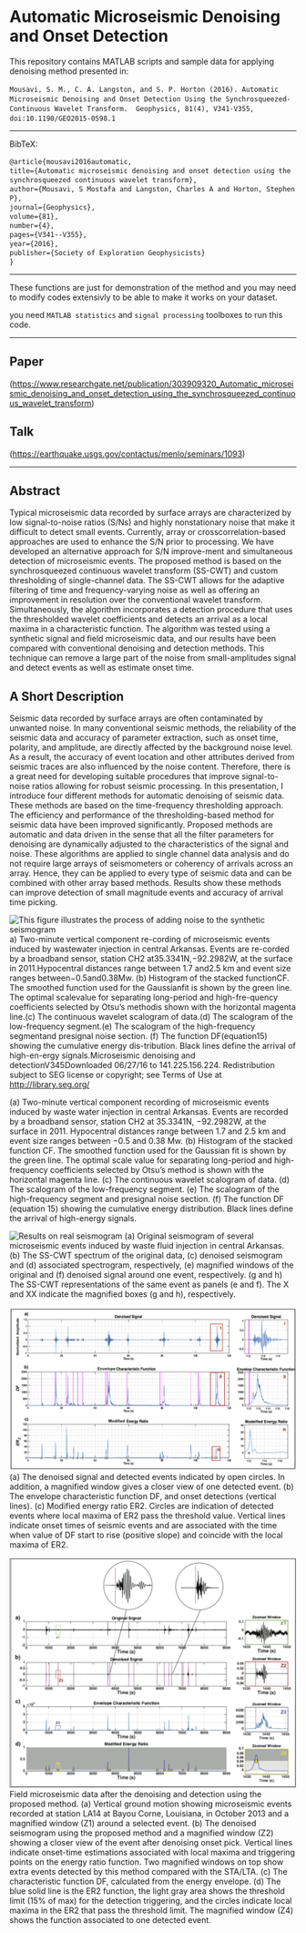 # Automatic Microseismic Denoising and Onset Detection
This repository contains MATLAB scripts and sample data for applying denoising method presented in: 

`Mousavi, S. M., C. A. Langston, and S. P. Horton (2016).
 Automatic Microseismic Denoising and Onset Detection Using the Synchrosqueezed-Continuous Wavelet Transform. 
 Geophysics, 81(4), V341-V355, doi:10.1190/GEO2015-0598.1`

-------------------------------------------            

BibTeX: 

    @article{mousavi2016automatic,
    title={Automatic microseismic denoising and onset detection using the synchrosqueezed continuous wavelet transform},
    author={Mousavi, S Mostafa and Langston, Charles A and Horton, Stephen P},
    journal={Geophysics},
    volume={81},
    number={4},
    pages={V341--V355},
    year={2016},
    publisher={Society of Exploration Geophysicists}
    }
    
-------------------------------------------           

These functions are just for demonstration of the method and you may need to modify codes extensivly to be able to make it works on your dataset.

you need `MATLAB statistics` and `signal processing` toolboxes to run this code.

------------------------------------------- 

## Paper
(https://www.researchgate.net/publication/303909320_Automatic_microseismic_denoising_and_onset_detection_using_the_synchrosqueezed_continuous_wavelet_transform)

## Talk 
(https://earthquake.usgs.gov/contactus/menlo/seminars/1093)

----------------------------------------------------------

## Abstract 
Typical microseismic data recorded by surface arrays are characterized by low signal-to-noise ratios (S/Ns) and highly nonstationary noise that make it difficult to detect small events. Currently, array or crosscorrelation-based approaches are used to enhance the S/N prior to processing. We have developed an alternative approach for S/N improve-ment and simultaneous detection of microseismic events. The proposed method is based on the synchrosqueezed continuous wavelet transform (SS-CWT) and custom thresholding of single-channel data. The SS-CWT allows for the adaptive filtering of time and frequency-varying noise as well as offering an improvement in resolution over the conventional wavelet transform. Simultaneously, the algorithm incorporates a detection procedure that uses the thresholded wavelet coefficients and detects an arrival as a local maxima in a characteristic function. The algorithm was tested using a synthetic signal and field microseismic data, and our results have been compared with conventional denoising and detection methods. This technique can remove a large part of the noise from small-amplitudes signal and detect events as well as estimate onset time.

## A Short Description 
Seismic data recorded by surface arrays are often contaminated by unwanted noise. In many conventional seismic methods, 
the reliability of the seismic data and accuracy of parameter extraction, such as onset time, polarity, and amplitude, 
are directly affected by the background noise level. As a result, the accuracy of event location and other attributes 
derived from seismic traces are also influenced by the noise content. Therefore, there is a great need for developing 
suitable procedures that improve signal-to-noise ratios allowing for robust seismic processing. In this presentation, 
I introduce four different methods for automatic denoising of seismic data. These methods are based on the time-frequency 
thresholding approach. The efficiency and performance of the thresholding-based method for seismic data have been improved 
significantly. Proposed methods are automatic and data driven in the sense that all the filter parameters for denoising are 
dynamically adjusted to the characteristics of the signal and noise. These algorithms are applied to single channel data 
analysis and do not require large arrays of seismometers or coherency of arrivals across an array. Hence, they can be applied
to every type of seismic data and can be combined with other array based methods. Results show these methods can improve 
detection of small magnitude events and accuracy of arrival time picking.

![This figure illustrates the process of adding noise to the synthetic seismogram](Fig1.png) 
a) Two-minute vertical component re-cording of microseismic events induced by wastewater injection in central Arkansas. Events are re-corded by a broadband sensor, station CH2 at35.3341N,−92.2982W, at the surface in 2011.Hypocentral distances range between 1.7 and2.5 km and event size ranges between−0.5and0.38Mw. (b) Histogram of the stacked functionCF. The smoothed function used for the Gaussianfit is shown by the green line. The optimal scalevalue for separating long-period and high-fre-quency coefficients selected by Otsu’s methodis  shown  with  the  horizontal  magenta  line.(c) The continuous wavelet scalogram of data.(d) The scalogram of the low-frequency segment.(e) The scalogram of the high-frequency segmentand presignal noise section. (f) The function DF(equation15) showing the cumulative energy dis-tribution. Black lines define the arrival of high-en-ergy signals.Microseismic denoising and detectionV345Downloaded 06/27/16 to 141.225.156.224. Redistribution subject to SEG license or copyright; see Terms of Use at http://library.seg.org/
  
(a) Two-minute vertical component recording of microseismic events induced by waste water injection in central Arkansas. Events are recorded by a broadband sensor, station CH2 at 35.3341N, −92.2982W, at the surface in 2011. Hypocentral distances range between 1.7 and 2.5 km and event size ranges between −0.5 and 0.38 Mw. (b) Histogram of the stacked function
CF. The smoothed function used for the Gaussian fit is shown by the green line. The optimal scale value for separating long-period and high-frequency coefficients selected by Otsu’s method is shown with the horizontal magenta line.
(c) The continuous wavelet scalogram of data. (d) The scalogram of the low-frequency segment.
(e) The scalogram of the high-frequency segment and presignal noise section. (f) The function DF (equation 15) showing the cumulative energy distribution. Black lines define the arrival of high-energy signals.

![Results on real seismogram](Fig2.png)
(a) Original seismogram of several microseismic events induced by waste fluid injection in central Arkansas. (b) The SS-CWT
spectrum of the original data, (c) denoised seismogram and (d) associated spectrogram, respectively, (e) magnified windows of the original and (f) denoised signal around one event, respectively. (g and h) The SS-CWT representations of the same event as panels (e and f). The X and XX indicate the magnified boxes (g and h), respectively.

![Results on real seismogram](Fig3.png)
(a) The denoised signal and detected events indicated by open circles. In addition, a magnified window gives a closer view of one detected event. (b) The envelope characteristic function DF, and onset detections (vertical lines). (c) Modified energy ratio ER2. Circles are indication of detected events where local maxima of ER2 pass the threshold value. Vertical lines indicate onset times of seismic events and are associated with the time when value of DF start to rise (positive slope) and coincide with the local maxima of ER2.

![Results on real seismogram](Fig4.png)
Field microseismic data after the denoising and detection using the proposed method. (a) Vertical ground motion showing microseismic events recorded at station LA14 at Bayou Corne, Louisiana, in October 2013 and a magnified window (Z1) around a selected event.
(b) The denoised seismogram using the proposed method and a magnified window (Z2) showing a closer view of the event after denoising onset pick. Vertical lines indicate onset-time estimations associated with local maxima and triggering points on the energy ratio function. Two magnified windows on top show extra events detected by this method compared with the STA/LTA. (c) The characteristic function DF, calculated from the energy envelope. (d) The blue solid line is the ER2 function, the light gray area shows the threshold limit (15% of max) for the detection triggering, and the circles indicate local maxima in the ER2 that pass the threshold limit. The magnified window (Z4) shows the function associated to one detected event.
